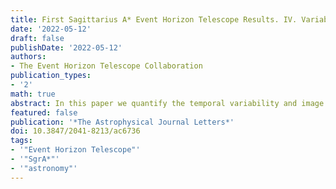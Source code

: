 ```yaml
---
title: First Sagittarius A* Event Horizon Telescope Results. IV. Variability, Morphology, and Black Hole Mass
date: '2022-05-12'
draft: false
publishDate: '2022-05-12'
authors:
- The Event Horizon Telescope Collaboration
publication_types:
- '2'
math: true
abstract: In this paper we quantify the temporal variability and image morphology of the horizon-scale emission from Sgr A$^\ast$, as observed by the EHT in $2017$ April at a wavelength of $1.3 \mathrm{mm}$. We find that the Sgr A$^\ast$ data exhibit variability that exceeds what can be explained by the uncertainties in the data or by the effects of interstellar scattering. The magnitude of this variability can be a substantial fraction of the correlated flux density, reaching $\sim 100$\% on some baselines. Through an exploration of simple geometric source models, we demonstrate that ring-like morphologies provide better fits to the Sgr A$^\ast$ data than do other morphologies with comparable complexity. We develop two strategies for fitting static geometric ring models to the time-variable Sgr A$^\ast$ data; one strategy fits models to short segments of data over which the source is static and averages these independent fits, while the other fits models to the full data set using a parametric model for the structural variability power spectrum around the average source structure. Both geometric modeling and image-domain feature extraction techniques determine the ring diameter to be $51.8 \pm 2.3 \mu\mathrm{as}$ ($68$\% credible intervals), with the ring thickness constrained to have an FWHM between $\sim 30$\% and $50$\% of the ring diameter. To bring the diameter measurements to a common physical scale, we calibrate them using synthetic data generated from GRMHD simulations. This calibration constrains the angular size of the gravitational radius to be $4.8_{-0.7}^{+1.4}$ $\mu\mathrm{as}$, which we combine with an independent distance measurement from maser parallaxes to determine the mass of Sgr A$^\ast$ to be $4.0_{-0.6}^{+1.1}\times {10}^{6}$ $M_\odot$.
featured: false
publication: '*The Astrophysical Journal Letters*'
doi: 10.3847/2041-8213/ac6736
tags:
- '"Event Horizon Telescope"'
- '"SgrA*"'
- '"astronomy"'
---
```

